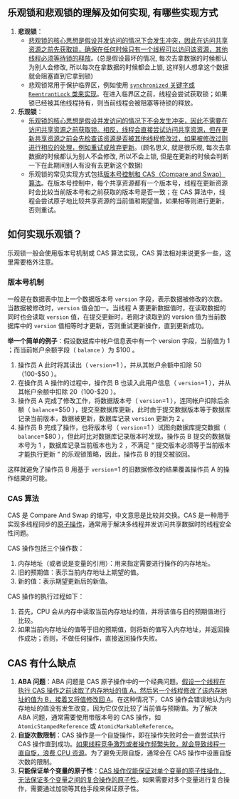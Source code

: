 ## 乐观锁和悲观锁的理解及如何实现, 有哪些实现方式

1.  **悲观锁**：
    -   <u>悲观锁的核心思想是假设并发访问的情况下会发生冲突，因此在访问共享资源之前先获取锁，确保在任何时候只有一个线程可以访问该资源，其他线程必须等待锁的释放</u>。(总是假设最坏的情况, 每次去拿数据的时候都认为别人会修改, 所以每次在拿数据的时候都会上锁, 这样别人想拿这个数据就会阻塞直到它拿到锁)
    -   悲观锁常用于保护临界区，例如使用 <u>`synchronized` 关键字或 `ReentrantLock` 类来实现</u>。在进入临界区之前，线程会尝试获取锁；如果锁已经被其他线程持有，则当前线程会被阻塞等待锁的释放。
2.  **乐观锁**：
    -   <u>乐观锁的核心思想是假设并发访问的情况下不会发生冲突，因此不需要在访问共享资源之前获取锁。相反，线程会直接尝试访问共享资源，但在更新共享资源之前会先检查该资源是否被其他线程修改过，如果被修改过则进行相应的处理，例如重试或放弃更新</u>。(顾名思义, 就是很乐观, 每次去拿数据的时候都认为别人不会修改, 所以不会上锁, 但是在更新的时候会判断一下在此期间别人有没有去更新这个数据)
    -   乐观锁的常见实现方式包括<u>版本号控制和 CAS（Compare and Swap）算法</u>。在版本号控制中，每个共享资源都有一个版本号，线程在更新资源时会比较当前版本号和之前获取的版本号是否一致；在 CAS 算法中，线程会尝试原子地比较共享资源的当前值和期望值，如果相等则进行更新，否则重试。



## 如何实现乐观锁？

乐观锁一般会使用版本号机制或 CAS 算法实现，CAS 算法相对来说更多一些，这里需要格外注意。

### 版本号机制

一般是在数据表中加上一个数据版本号 `version` 字段，表示数据被修改的次数。当数据被修改时，`version` 值会加一。当线程 A 要更新数据值时，在读取数据的同时也会读取 `version` 值，在提交更新时，若刚才读取到的 version 值为当前数据库中的 `version` 值相等时才更新，否则重试更新操作，直到更新成功。

**举一个简单的例子**：假设数据库中帐户信息表中有一个 version 字段，当前值为 1 ；而当前帐户余额字段（ `balance` ）为 $100 。

1.  操作员 A 此时将其读出（ `version`=1 ），并从其帐户余额中扣除 50（100-$50 ）。
2.  在操作员 A 操作的过程中，操作员 B 也读入此用户信息（ `version`=1 ），并从其帐户余额中扣除 20（100-$20 ）。
3.  操作员 A 完成了修改工作，将数据版本号（ `version`=1 ），连同帐户扣除后余额（ `balance`=$50 ），提交至数据库更新，此时由于提交数据版本等于数据库记录当前版本，数据被更新，数据库记录 `version` 更新为 2 。
4.  操作员 B 完成了操作，也将版本号（ `version`=1 ）试图向数据库提交数据（ `balance`=$80 ），但此时比对数据库记录版本时发现，操作员 B 提交的数据版本号为 1 ，数据库记录当前版本也为 2 ，不满足 “ 提交版本必须等于当前版本才能执行更新 “ 的乐观锁策略，因此，操作员 B 的提交被驳回。

这样就避免了操作员 B 用基于 `version`=1 的旧数据修改的结果覆盖操作员 A 的操作结果的可能。

### CAS 算法

CAS 是 Compare And Swap 的缩写，中文意思是比较并交换。CAS 是一种用于实现多线程同步的<u>原子操作</u>，通常用于解决多线程并发访问共享数据时的线程安全性问题。

CAS 操作包括三个操作数：

1.  内存地址（或者说是变量的引用）：用来指定需要进行操作的内存地址。
2.  旧的预期值：表示当前内存地址上期望的值。
3.  新的值：表示期望更新后的新值。

CAS 操作的执行过程如下：

1.  首先，CPU 会从内存中读取当前内存地址的值，并将该值与旧的预期值进行比较。
2.  如果当前内存地址的值等于旧的预期值，则将新的值写入内存地址，并返回操作成功；否则，不做任何操作，直接返回操作失败。



## CAS 有什么缺点

1.  **ABA 问题**：ABA 问题是 CAS 原子操作中的一个经典问题。<u>假设一个线程在执行 CAS 操作之前读取了内存地址的值 A，然后另一个线程修改了该内存地址的值为 B，接着又将值修改回 A</u>。在这种情况下，CAS 操作会错误地认为内存地址的值没有发生改变，因为它仅仅比较了当前值与预期值。为了解决 ABA 问题，通常需要使用带版本号的 CAS 操作，如 `AtomicStampedReference` 或 `AtomicMarkableReference`。
2.  **自旋次数限制**：CAS 操作是一个自旋操作，即在操作失败时会一直尝试执行 CAS 操作直到成功。<u>如果线程竞争激烈或者操作频繁失败，就会导致线程一直自旋，浪费 CPU 资源</u>。为了避免无限自旋，通常会在 CAS 操作中设置自旋次数的限制。
3.  **只能保证单个变量的原子性**：<u>CAS 操作仅能保证对单个变量的原子性操作，无法保证多个变量之间的复合操作的原子性</u>。如果需要对多个变量进行复合操作，需要通过加锁等其他手段来保证原子性。